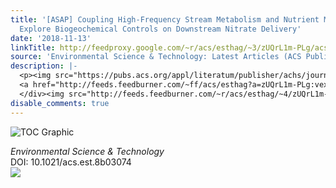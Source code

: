 ```yaml
---
title: '[ASAP] Coupling High-Frequency Stream Metabolism and Nutrient Monitoring to
  Explore Biogeochemical Controls on Downstream Nitrate Delivery'
date: '2018-11-13'
linkTitle: http://feedproxy.google.com/~r/acs/esthag/~3/zUQrL1m-PLg/acs.est.8b03074
source: 'Environmental Science & Technology: Latest Articles (ACS Publications)'
description: |-
  <p><img src="https://pubs.acs.org/appl/literatum/publisher/achs/journals/content/esthag/0/esthag.ahead-of-print/acs.est.8b03074/20181113/images/medium/es-2018-03074n_0005.gif" alt="TOC Graphic"/></p><div><cite>Environmental Science & Technology</cite></div><div>DOI: 10.1021/acs.est.8b03074</div><div class="feedflare">
  <a href="http://feeds.feedburner.com/~ff/acs/esthag?a=zUQrL1m-PLg:vexT1zccE9Y:yIl2AUoC8zA"><img src="http://feeds.feedburner.com/~ff/acs/esthag?d=yIl2AUoC8zA" border="0"></img></a>
  </div><img src="http://feeds.feedburner.com/~r/acs/esthag/~4/zUQrL1m-PLg" height="1" width="1" ...
disable_comments: true
---
```

<p><img src="https://pubs.acs.org/appl/literatum/publisher/achs/journals/content/esthag/0/esthag.ahead-of-print/acs.est.8b03074/20181113/images/medium/es-2018-03074n_0005.gif" alt="TOC Graphic"/></p><div><cite>Environmental Science & Technology</cite></div><div>DOI: 10.1021/acs.est.8b03074</div><div class="feedflare">
<a href="http://feeds.feedburner.com/~ff/acs/esthag?a=zUQrL1m-PLg:vexT1zccE9Y:yIl2AUoC8zA"><img src="http://feeds.feedburner.com/~ff/acs/esthag?d=yIl2AUoC8zA" border="0"></img></a>
</div><img src="http://feeds.feedburner.com/~r/acs/esthag/~4/zUQrL1m-PLg" height="1" width="1" ...